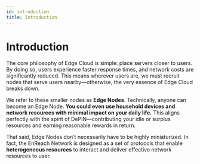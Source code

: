 ```yaml
---
id: introduction
title: Introduction
---
```


# Introduction

The core philosophy of Edge Cloud is simple: place servers closer to users. By doing so, users experience faster response times, and network costs are significantly reduced. This means wherever users are, we must recruit nodes that serve users nearby—otherwise, the very essence of Edge Cloud breaks down.

We refer to these smaller nodes as **Edge Nodes**. Technically, anyone can become an Edge Node. **You could even use household devices and network resources with minimal impact on your daily life.** This aligns perfectly with the spirit of DePIN—contributing your idle or surplus resources and earning reasonable rewards in return.

That said, Edge Nodes don’t necessarily have to be highly miniaturized. In fact, the EnReach Network is designed as a set of protocols that enable **heterogeneous resources** to interact and deliver effective network resources to user.
